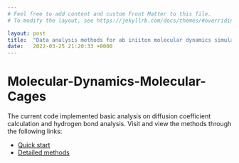 ```yaml
---
# Feel free to add content and custom Front Matter to this file.
# To modify the layout, see https://jekyllrb.com/docs/themes/#overriding-theme-defaults

layout: post
title:  "Data analysis methods for ab iniiton molecular dynamics simulations"
date:   2022-03-25 21:20:33 +0000
---
```


# Molecular-Dynamics-Molecular-Cages

The current code implemented basic analysis on diffusion coefficient calculation and hydrogen bond analysis. Visit and view the methods through the following links:

- [Quick start][Quick start]
- [Detailed methods][Detailed methods]

[Quick start]: https://lei-lei-alpha.github.io/Molecular-Dynamics-Molecular-Cages/Quickstart
[Detailed methods]: https://lei-lei-alpha.github.io/Molecular-Dynamics-Molecular-Cages/md_ana
